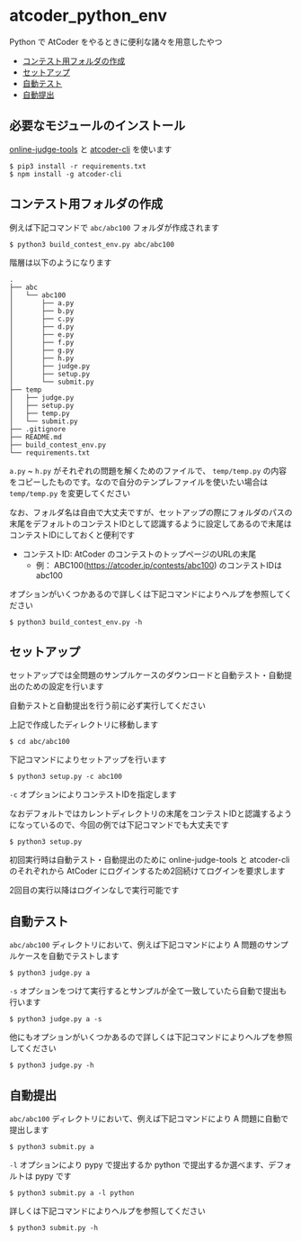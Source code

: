 # atcoder_python_env

Python で AtCoder をやるときに便利な諸々を用意したやつ
- [コンテスト用フォルダの作成](#コンテスト用フォルダの作成)
- [セットアップ](#セットアップ)
- [自動テスト](#自動テスト)
- [自動提出](#自動提出)


## 必要なモジュールのインストール

[online-judge-tools](https://github.com/online-judge-tools/oj) と [atcoder-cli](https://github.com/Tatamo/atcoder-cli) を使います

```
$ pip3 install -r requirements.txt
$ npm install -g atcoder-cli
```


## コンテスト用フォルダの作成

例えば下記コマンドで `abc/abc100` フォルダが作成されます

```
$ python3 build_contest_env.py abc/abc100
```

階層は以下のようになります
```
.
├── abc
│   └── abc100
│       ├── a.py
│       ├── b.py
│       ├── c.py
│       ├── d.py
│       ├── e.py
│       ├── f.py
│       ├── g.py
│       ├── h.py
│       ├── judge.py
│       ├── setup.py
│       └── submit.py
├── temp
│   ├── judge.py
│   ├── setup.py
│   ├── temp.py
│   └── submit.py
├── .gitignore
├── README.md
├── build_contest_env.py
└── requirements.txt
```

`a.py` ~ `h.py` がそれぞれの問題を解くためのファイルで、 `temp/temp.py` の内容をコピーしたものです。なので自分のテンプレファイルを使いたい場合は `temp/temp.py` を変更してください

なお、フォルダ名は自由で大丈夫ですが、セットアップの際にフォルダのパスの末尾をデフォルトのコンテストIDとして認識するように設定してあるので末尾はコンテストIDにしておくと便利です
- コンテストID: AtCoder のコンテストのトップページのURLの末尾
  - 例： ABC100(https://atcoder.jp/contests/abc100) のコンテストIDはabc100

オプションがいくつかあるので詳しくは下記コマンドによりヘルプを参照してください

```
$ python3 build_contest_env.py -h
```


## セットアップ

セットアップでは全問題のサンプルケースのダウンロードと自動テスト・自動提出のための設定を行います

自動テストと自動提出を行う前に必ず実行してください

上記で作成したディレクトリに移動します

```
$ cd abc/abc100
```

下記コマンドによりセットアップを行います

```
$ python3 setup.py -c abc100
```

`-c` オプションによりコンテストIDを指定します

なおデフォルトではカレントディレクトリの末尾をコンテストIDと認識するようになっているので、今回の例では下記コマンドでも大丈夫です

```
$ python3 setup.py
```

初回実行時は自動テスト・自動提出のために online-judge-tools と atcoder-cli のそれぞれから AtCoder にログインするため2回続けてログインを要求します

2回目の実行以降はログインなしで実行可能です


## 自動テスト

`abc/abc100` ディレクトリにおいて、例えば下記コマンドにより A 問題のサンプルケースを自動でテストします

```
$ python3 judge.py a
```

`-s` オプションをつけて実行するとサンプルが全て一致していたら自動で提出も行います

```
$ python3 judge.py a -s
```

他にもオプションがいくつかあるので詳しくは下記コマンドによりヘルプを参照してください

```
$ python3 judge.py -h
```


## 自動提出

`abc/abc100` ディレクトリにおいて、例えば下記コマンドにより A 問題に自動で提出します

```
$ python3 submit.py a
```

`-l` オプションにより pypy で提出するか python で提出するか選べます、デフォルトは pypy です

```
$ python3 submit.py a -l python
```

詳しくは下記コマンドによりヘルプを参照してください

```
$ python3 submit.py -h
```
